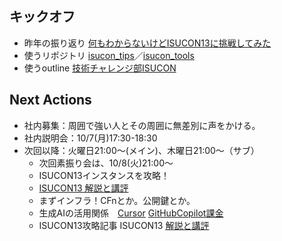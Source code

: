 ## キックオフ

- 昨年の振り返り [何もわからないけどISUCON13に挑戦してみた](https://qiita.com/kiwsdiv/items/597506988976702b97e2ISUCON13)
- 使うリポジトリ [isucon_tips](https://github.com/ChallengeClub/isucon_tips)／[isucon_tools](https://github.com/ChallengeClub/isucon_tools)
- 使うoutline [技術チャレンジ部ISUCON](https://outline.challenge-club.org/collection/isucon-ysgzjSYnbJ)

## Next Actions
- 社内募集：周囲で強い人とその周囲に無差別に声をかける。
- 社内説明会：10/7(月)17:30-18:30
- 次回以降：火曜日21:00～(メイン)、木曜日21:00～（サブ）
  - 次回素振り会は、10/8(火)21:00～
  - ISUCON13インスタンスを攻略！
  - [ISUCON13 解説と講評](https://isucon.net/archives/58001272.html)
  - まずインフラ！CFnとか。公開鍵とか。
  - 生成AIの活用関係　[Cursor](https://zenn.dev/umi_mori/books/ai-code-editor-cursor/viewer/intro) [GitHubCopilot課金](https://docs.github.com/ja/billing/managing-billing-for-your-products/managing-billing-for-github-copilot/about-billing-for-github-copilot)
  - ISUCON13攻略記事 ISUCON13 [解説と講評](https://isucon.net/archives/58001272.html)

